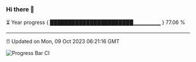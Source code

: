 ### Hi there 👋

⏳ Year progress { ███████████████████████▁▁▁▁▁▁▁ } 77.06 %

---

⏰ Updated on Mon, 09 Oct 2023 06:21:16 GMT

![Progress Bar CI](https://github.com/liununu/liununu/workflows/Progress%20Bar%20CI/badge.svg)
